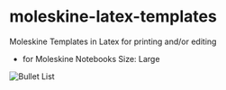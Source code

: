 # moleskine-latex-templates
Moleskine Templates in Latex for printing and/or editing
- for Moleskine Notebooks Size: Large


![Bullet List](https://github.com/hannic/moleskine-latex-templates/blob/master/screenshot-bullet-list.png "Bullet List")

